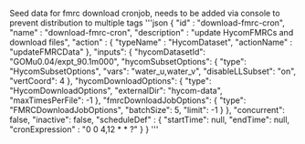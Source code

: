 Seed data for fmrc download cronjob, needs to be added via console to prevent distribution to multiple tags
'''json
{
    "id" : "download-fmrc-cron",
    "name" : "download-fmrc-cron",
    "description" : "update HycomFMRCs and download files",
    "action" : {
      "typeName" : "HycomDataset",
      "actionName" : "updateFMRCData"
    },
    "inputs": {
        "hycomDatasetId": "GOMu0.04/expt_90.1m000",
        "hycomSubsetOptions": {
            "type": "HycomSubsetOptions",
            "vars": "water_u,water_v",
            "disableLLSubset": "on",
            "vertCoord": 4
        },
        "hycomDownloadOptions": {
            "type": "HycomDownloadOptions",
            "externalDir": "hycom-data",
            "maxTimesPerFile": -1
        },
        "fmrcDownloadJobOptions": {
            "type": "FMRCDownloadJobOptions",
            "batchSize": 5,
            "limit": -1
        }
    },
    "concurrent": false,
    "inactive": false,
    "scheduleDef" : {
      "startTime": null,
      "endTime": null,
      "cronExpression" : "0 0 4,12 * * ?"
    }
  }
  '''